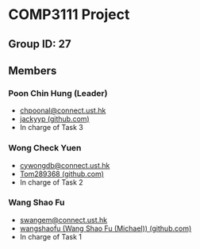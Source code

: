 

# COMP3111 Project

## Group ID: 27

## Members
### Poon Chin Hung (Leader)
 - chpoonal@connect.ust.hk
 - [jackyyp (github.com)](https://github.com/jackyyp)
 - In charge of Task 3

### Wong Check Yuen
 - cywongdb@connect.ust.hk
 - [Tom289368 (github.com)](https://github.com/Tom289368)
 - In charge of Task 2

### Wang Shao Fu
 - swangem@connect.ust.hk
 - [wangshaofu (Wang Shao Fu (Michael)) (github.com)](https://github.com/wangshaofu)
 - In charge of Task 1
